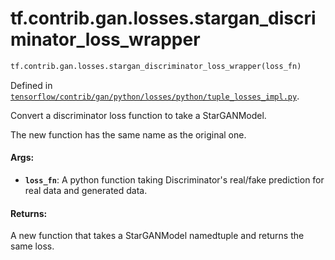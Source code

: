 <div itemscope itemtype="http://developers.google.com/ReferenceObject">
<meta itemprop="name" content="tf.contrib.gan.losses.stargan_discriminator_loss_wrapper" />
<meta itemprop="path" content="Stable" />
</div>

# tf.contrib.gan.losses.stargan_discriminator_loss_wrapper

``` python
tf.contrib.gan.losses.stargan_discriminator_loss_wrapper(loss_fn)
```



Defined in [`tensorflow/contrib/gan/python/losses/python/tuple_losses_impl.py`](https://www.tensorflow.org/code/tensorflow/contrib/gan/python/losses/python/tuple_losses_impl.py).

Convert a discriminator loss function to take a StarGANModel.

The new function has the same name as the original one.

#### Args:

* <b>`loss_fn`</b>: A python function taking Discriminator's real/fake prediction for
    real data and generated data.


#### Returns:

A new function that takes a StarGANModel namedtuple and returns the same
loss.